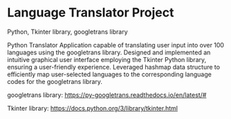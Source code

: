# Language Translator Project
Python, Tkinter library, googletrans library

Python Translator Application capable of translating user input into over 100 languages using the googletrans library. Designed and implemented an intuitive graphical user interface employing the Tkinter Python library, ensuring a user-friendly experience. Leveraged hashmap data structure to efficiently map user-selected languages to the corresponding language codes for the googletrans library. 

googletrans library: https://py-googletrans.readthedocs.io/en/latest/#


Tkinter library: https://docs.python.org/3/library/tkinter.html
